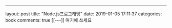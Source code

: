 ---
layout: post
title:  "Node.js프로그래밍"
date:   2019-01-05 17:11:37
categories: book
comments: true
[[---]]
여기에 쓰세요
